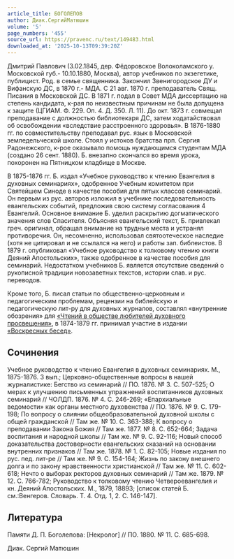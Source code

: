 ```yaml
---
article_title: БОГОЛЕПОВ
author: Диак.СергийМатюшин
volume: '5'
page_numbers: '455'
source_url: https://pravenc.ru/text/149483.html
downloaded_at: '2025-10-13T09:39:20Z'
---
```


Дмитрий Павлович (3.02.1845, дер. Фёдоровское Волоколамского у. Московской губ.- 10.10.1880, Москва), автор учебников по экзегетике, публицист. Род. в семье священника. Закончил Звенигородское ДУ и Вифанскую ДС, в 1870 г.- МДА. С 21 авг. 1870 г. преподаватель Свящ. Писания в Московской ДС. В 1871 г. подал в Совет МДА диссертацию на степень кандидата, к-рая по неизвестным причинам не была допущена к защите (ЦГИАМ. Ф. 229. Оп. 4. Д. 350. Л. 11). До окт. 1873 г. совмещал преподавание с должностью библиотекаря ДС, затем ходатайствовал об освобождении «вследствие расстроенного здоровья». В 1876-1880 гг. по совместительству преподавал рус. язык в Московской земледельческой школе. Стоял у истоков братства прп. Сергия Радонежского, к-рое оказывало помощь нуждающимся студентам МДА (создано 26 сент. 1880). Б. внезапно скончался во время урока, похоронен на Пятницком кладбище в Москве.

В 1875-1876 гг. Б. издал «Учебное руководство к чтению Евангелия в духовных семинариях», одобренное Учебным комитетом при Святейшем Синоде в качестве пособия для пятых классов семинарий. Он первым из рус. авторов изложил в учебнике последовательность евангельских событий, предложив свою систему согласования 4 Евангелий. Основное внимание Б. уделил раскрытию догматического значения слов Спасителя. Объясняя евангельский текст, Б. привлекал греч. оригинал, обращал внимание на трудные места и устранял противоречия. Он, несомненно, использовал святоотеческое наследие (хотя не цитировал и не ссылался на него) и работы зап. библеистов. В 1879 г. опубликовал «Учебное руководство к толковому чтению книги Деяний Апостольских», также одобренное в качестве пособия для семинарий. Недостатком учебников Б. является отсутствие сведений о рукописной традиции новозаветных текстов, истории слав. и рус. переводов.

Кроме того, Б. писал статьи по общественно-церковным и педагогическим проблемам, рецензии на библейскую и педагогическую лит-ру для духовных журналов, составлял «внутренние обозрения» для [«Чтений в обществе любителей духовного просвещения»](<https://pravenc.ru/text/ Чтений в обществе любителей духовного просвещения .html>), в 1874-1879 гг. принимал участие в издании [«Воскресных бесед»](<https://pravenc.ru/text/ Воскресных бесед .html>).

## Сочинения

Учебное руководство к чтению Евангелия в духовных семинариях. М., 1875-1876. 3 вып.; Церковно-общественные вопросы в нашей журналистике: Бегство из семинарий // ПО. 1876. № 3. С. 507-525; О мерах к улучшению письменных упражнений воспитанников духовных семинарий // ЧОЛДП. 1876. № 4. С. 246-269; «Епархиальные ведомости» как органы местного духовенства // ПО. 1876. № 9. С. 179-198; По вопросу о слиянии общеобразовательной духовной школы с общей гражданской // Там же. № 10. С. 363-388; К вопросу о преподавании Закона Божия // Там же. 1877. № 8. С. 652-664; Задача воспитания и народной школы // Там же. № 9. С. 92-116; Новый способ доказательства достоверности евангельских сказаний на основании внутренних признаков // Там же. 1878. № 1. С. 82-105; Новые издания по рус. пед. лит-ре // Там же. № 9. С. 154-164; Жизнь по закону внешнего долга и по закону нравственности христианской // Там же. № 11. С. 602-618; Нечто о выборах ректоров духовных семинарий // Там же. 1879. № 12. С. 766-782; Руководство к толковому чтению Четвероевангелия и кн. Деяний Апостольских. М., 1879, 18893; [список статей Б. см.:Венгеров. Словарь. Т. 4. Отд. 1, 2. С. 146-147].

## Литература

Памяти Д. П. Боголепова: [Некролог] // ПО. 1880. № 11. С. 685-698.

Диак.  Сергий   Матюшин
